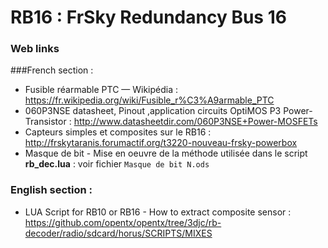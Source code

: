 # RB16 : FrSky Redundancy Bus 16
### Web links

###French section :
- Fusible réarmable PTC — Wikipédia : https://fr.wikipedia.org/wiki/Fusible_r%C3%A9armable_PTC
- 060P3NSE datasheet, Pinout ,application circuits OptiMOS P3 Power-Transistor : http://www.datasheetdir.com/060P3NSE+Power-MOSFETs
- Capteurs simples et composites sur le RB16 : http://frskytaranis.forumactif.org/t3220-nouveau-frsky-powerbox
- Masque de bit - Mise en oeuvre de la méthode utilisée dans le script **rb_dec.lua** : voir fichier `Masque de bit N.ods`
### English section :
- LUA Script for RB10 or RB16 - How to extract composite sensor : https://github.com/opentx/opentx/tree/3djc/rb-decoder/radio/sdcard/horus/SCRIPTS/MIXES
